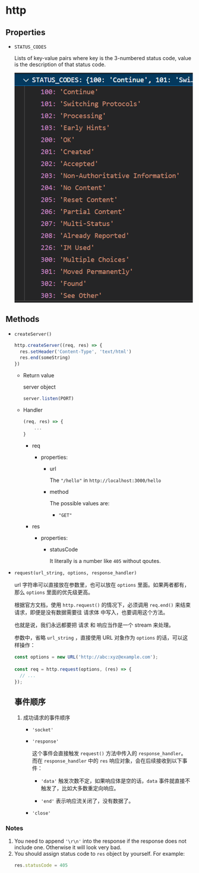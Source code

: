 # http

## Properties

- `STATUS_CODES`

  Lists of key-value pairs where key is the 3-numbered status code, value is the description of that status code.

  ![](../images/STATUS_CODES.png)
  

## Methods

- `createServer()`

  ```js
  http.createServer((req, res) => {
    res.setHeader('Content-Type', 'text/html')
    res.end(someString)
  })
  ```

  - Return value

    server object

    ```javascript
    server.listen(PORT)
    ```

  - Handler

    ```js
    (req, res) => {
        ...
    }
    ```

    - req

      - properties:

        - url

          The `"/hello"` in `http://localhost:3000/hello`

        - method

          The possible values are: 

          - `"GET"`

    - res

      - properties:
        
        - statusCode

          It literally is a number like `405` without qoutes.

- `request(url_string, options, response_handler)`
  
  url 字符串可以直接放在参数里，也可以放在 `options` 里面。如果两者都有，那么 `options` 里面的优先级更高。

  根据官方文档，使用 `http.request()` 的情况下，必须调用 `req.end()` 来结束请求，即便是没有数据需要往 请求体 中写入，也要调用这个方法。

  也就是说，我们永远都要把 请求 和 响应当作是一个 stream 来处理。

  参数中，省略 `url_string` ，直接使用 URL 对象作为 `options` 的话，可以这样操作：

  ```js
  const options = new URL('http://abc:xyz@example.com');

  const req = http.request(options, (res) => {
    // ...
  });
  ```
  
  ## 事件顺序

  1. 成功请求的事件顺序

     - `'socket'`

     - `'response'`

       这个事件会直接触发 `request()` 方法中传入的 `response_handler`。
       而在 `response_handler` 中的 `res` 响应对象，会在后续接收到以下事件：

       - `'data'`
         触发次数不定，如果响应体是空的话，`data` 事件就直接不触发了，比如大多数重定向响应。
         
       - `'end'`
         表示响应流关闭了，没有数据了。

     - `'close'`

### Notes

1. You need to append `'\r\n'` into the response if the response does not include one. Otherwise it will look very bad.
2. You should assign status code to `res` object by yourself. For example: 
   ```javascript
   res.statusCode = 405
   ```